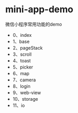 # mini-app-demo
微信小程序常用功能的demo
* 0、index
* 1、base
* 2、pageStack
* 3、scroll
* 4、toast
* 5、picker
* 6、map
* 7、camera
* 8、login
* 9、web-view
* 10、storage
* 11、io
